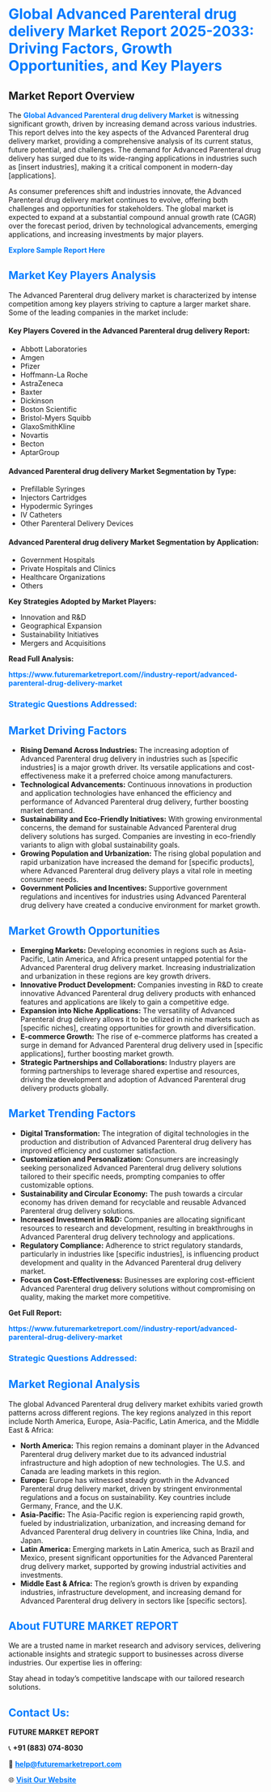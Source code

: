 <h1 style="color: #007BFF;">Global Advanced Parenteral drug delivery Market Report 2025-2033: Driving Factors, Growth Opportunities, and Key Players</h1>

<section id="overview">
<h2>Market Report Overview</h2>
<p>The <a href="https://www.futuremarketreport.com//industry-report/advanced-parenteral-drug-delivery-market" style="color: #007BFF; text-decoration: none;"><strong>Global Advanced Parenteral drug delivery Market</strong></a> is witnessing significant growth, driven by increasing demand across various industries. This report delves into the key aspects of the Advanced Parenteral drug delivery market, providing a comprehensive analysis of its current status, future potential, and challenges. The demand for Advanced Parenteral drug delivery has surged due to its wide-ranging applications in industries such as [insert industries], making it a critical component in modern-day [applications].</p>
<p>As consumer preferences shift and industries innovate, the Advanced Parenteral drug delivery market continues to evolve, offering both challenges and opportunities for stakeholders. The global market is expected to expand at a substantial compound annual growth rate (CAGR) over the forecast period, driven by technological advancements, emerging applications, and increasing investments by major players.</p>
</section>

<section id="overview">
<p><a href="https://www.futuremarketreport.com//request-sample/reportId=63096" style="color: #007BFF; text-decoration: none;"><strong>Explore Sample Report Here</strong></a></p>
</section>

<section id="key-players">
<h2 style="color: #007BFF;">Market Key Players Analysis</h2>
<p>The Advanced Parenteral drug delivery market is characterized by intense competition among key players striving to capture a larger market share. Some of the leading companies in the market include:</p>
<h4>Key Players Covered in the Advanced Parenteral drug delivery Report:</h4>
<ul><li>Abbott Laboratories</li><li>Amgen</li><li>Pfizer</li><li>Hoffmann-La Roche</li><li>AstraZeneca</li><li>Baxter</li><li>Dickinson</li><li>Boston Scientific</li><li>Bristol-Myers Squibb</li><li>GlaxoSmithKline</li><li>Novartis</li><li>Becton</li><li>AptarGroup</li></ul>
<h4>Advanced Parenteral drug delivery Market Segmentation by Type:</h4>
<ul><li>Prefillable Syringes</li><li>Injectors Cartridges</li><li>Hypodermic Syringes</li><li>IV Catheters</li><li>Other Parenteral Delivery Devices</li></ul>

<h4>Advanced Parenteral drug delivery Market Segmentation by Application:</h4>
<ul><li>Government Hospitals</li><li>Private Hospitals and Clinics</li><li>Healthcare Organizations</li><li>Others</li></ul>
<p><strong>Key Strategies Adopted by Market Players:</strong></p>
<ul>
<li>Innovation and R&D</li>
<li>Geographical Expansion</li>
<li>Sustainability Initiatives</li>
<li>Mergers and Acquisitions</li>
</ul>
</section>

<section>
<p><strong>Read Full Analysis: </strong></p><a href="https://www.futuremarketreport.com//industry-report/advanced-parenteral-drug-delivery-market" style="color: #007BFF; text-decoration: none;"><strong>https://www.futuremarketreport.com//industry-report/advanced-parenteral-drug-delivery-market</strong></a>
<h3 style="color: #007BFF;">Strategic Questions Addressed:</h3>
</section>

<section id="driving-factors">
<h2 style="color: #007BFF;">Market Driving Factors</h2>
<ul>
<li><strong>Rising Demand Across Industries:</strong> The increasing adoption of Advanced Parenteral drug delivery in industries such as [specific industries] is a major growth driver. Its versatile applications and cost-effectiveness make it a preferred choice among manufacturers.</li>
<li><strong>Technological Advancements:</strong> Continuous innovations in production and application technologies have enhanced the efficiency and performance of Advanced Parenteral drug delivery, further boosting market demand.</li>
<li><strong>Sustainability and Eco-Friendly Initiatives:</strong> With growing environmental concerns, the demand for sustainable Advanced Parenteral drug delivery solutions has surged. Companies are investing in eco-friendly variants to align with global sustainability goals.</li>
<li><strong>Growing Population and Urbanization:</strong> The rising global population and rapid urbanization have increased the demand for [specific products], where Advanced Parenteral drug delivery plays a vital role in meeting consumer needs.</li>
<li><strong>Government Policies and Incentives:</strong> Supportive government regulations and incentives for industries using Advanced Parenteral drug delivery have created a conducive environment for market growth.</li>
</ul>
</section>

<section id="growth-opportunities">
<h2 style="color: #007BFF;">Market Growth Opportunities</h2>
<ul>
<li><strong>Emerging Markets:</strong> Developing economies in regions such as Asia-Pacific, Latin America, and Africa present untapped potential for the Advanced Parenteral drug delivery market. Increasing industrialization and urbanization in these regions are key growth drivers.</li>
<li><strong>Innovative Product Development:</strong> Companies investing in R&D to create innovative Advanced Parenteral drug delivery products with enhanced features and applications are likely to gain a competitive edge.</li>
<li><strong>Expansion into Niche Applications:</strong> The versatility of Advanced Parenteral drug delivery allows it to be utilized in niche markets such as [specific niches], creating opportunities for growth and diversification.</li>
<li><strong>E-commerce Growth:</strong> The rise of e-commerce platforms has created a surge in demand for Advanced Parenteral drug delivery used in [specific applications], further boosting market growth.</li>
<li><strong>Strategic Partnerships and Collaborations:</strong> Industry players are forming partnerships to leverage shared expertise and resources, driving the development and adoption of Advanced Parenteral drug delivery products globally.</li>
</ul>
</section>

<section id="trending-factors">
<h2 style="color: #007BFF;">Market Trending Factors</h2>
<ul>
<li><strong>Digital Transformation:</strong> The integration of digital technologies in the production and distribution of Advanced Parenteral drug delivery has improved efficiency and customer satisfaction.</li>
<li><strong>Customization and Personalization:</strong> Consumers are increasingly seeking personalized Advanced Parenteral drug delivery solutions tailored to their specific needs, prompting companies to offer customizable options.</li>
<li><strong>Sustainability and Circular Economy:</strong> The push towards a circular economy has driven demand for recyclable and reusable Advanced Parenteral drug delivery solutions.</li>
<li><strong>Increased Investment in R&D:</strong> Companies are allocating significant resources to research and development, resulting in breakthroughs in Advanced Parenteral drug delivery technology and applications.</li>
<li><strong>Regulatory Compliance:</strong> Adherence to strict regulatory standards, particularly in industries like [specific industries], is influencing product development and quality in the Advanced Parenteral drug delivery market.</li>
<li><strong>Focus on Cost-Effectiveness:</strong> Businesses are exploring cost-efficient Advanced Parenteral drug delivery solutions without compromising on quality, making the market more competitive.</li>
</ul>
</section>

<section>
<p><strong>Get Full Report: </strong></p><a href="https://www.futuremarketreport.com//industry-report/advanced-parenteral-drug-delivery-market" style="color: #007BFF; text-decoration: none;"><strong>https://www.futuremarketreport.com//industry-report/advanced-parenteral-drug-delivery-market</strong></a>
<h3 style="color: #007BFF;">Strategic Questions Addressed:</h3>
</section>


<section id="regional-analysis">
<h2 style="color: #007BFF;">Market Regional Analysis</h2>
<p>The global Advanced Parenteral drug delivery market exhibits varied growth patterns across different regions. The key regions analyzed in this report include North America, Europe, Asia-Pacific, Latin America, and the Middle East & Africa:</p>
<ul>
<li><strong>North America:</strong> This region remains a dominant player in the Advanced Parenteral drug delivery market due to its advanced industrial infrastructure and high adoption of new technologies. The U.S. and Canada are leading markets in this region.</li>
<li><strong>Europe:</strong> Europe has witnessed steady growth in the Advanced Parenteral drug delivery market, driven by stringent environmental regulations and a focus on sustainability. Key countries include Germany, France, and the U.K.</li>
<li><strong>Asia-Pacific:</strong> The Asia-Pacific region is experiencing rapid growth, fueled by industrialization, urbanization, and increasing demand for Advanced Parenteral drug delivery in countries like China, India, and Japan.</li>
<li><strong>Latin America:</strong> Emerging markets in Latin America, such as Brazil and Mexico, present significant opportunities for the Advanced Parenteral drug delivery market, supported by growing industrial activities and investments.</li>
<li><strong>Middle East & Africa:</strong> The region’s growth is driven by expanding industries, infrastructure development, and increasing demand for Advanced Parenteral drug delivery in sectors like [specific sectors].</li>
</ul>
</section>

<footer>
<h2 style="color: #007BFF;">About FUTURE MARKET REPORT</h2>
<p>We are a trusted name in market research and advisory services, delivering actionable insights and strategic support to businesses across diverse industries. Our expertise lies in offering:</p>

<p>Stay ahead in today’s competitive landscape with our tailored research solutions.</p>

<h2 style="color: #007BFF;">Contact Us:</h2>
<p><strong>FUTURE MARKET REPORT</strong></p>
<p>📞 <strong>+91 (883) 074-8030</strong></p>
<p>📧 <strong><a href="mailto:help@futuremarketreport.com" style="color: #007BFF;">help@futuremarketreport.com</a></strong></p>
<p>🌐 <strong><a href="https://www.futuremarketreport.com/" style="color: #007BFF;">Visit Our Website</a></strong></p>
</footer>